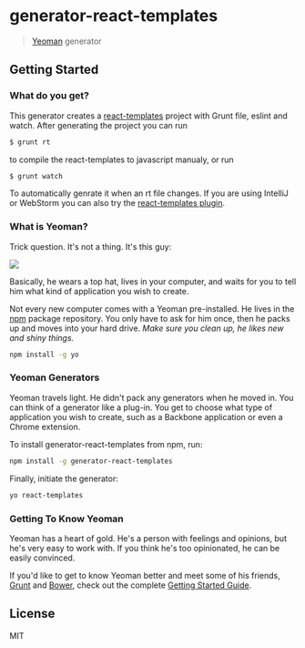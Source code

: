 # generator-react-templates

> [Yeoman](http://yeoman.io) generator


## Getting Started

### What do you get?
This generator creates a [react-templates](https://github.com/wix/react-templates) project with Grunt file, eslint and watch.
After generating the project you can run
```bash
$ grunt rt
```
to compile the react-templates to javascript manualy, or run
```bash
$ grunt watch
```
To automatically genrate it when an rt file changes.
If you are using IntelliJ or WebStorm you can also try the [react-templates plugin](http://plugins.jetbrains.com/plugin/7648).


### What is Yeoman?

Trick question. It's not a thing. It's this guy:

![](http://i.imgur.com/JHaAlBJ.png)

Basically, he wears a top hat, lives in your computer, and waits for you to tell him what kind of application you wish to create.

Not every new computer comes with a Yeoman pre-installed. He lives in the [npm](https://npmjs.org) package repository. You only have to ask for him once, then he packs up and moves into your hard drive. *Make sure you clean up, he likes new and shiny things.*

```bash
npm install -g yo
```

### Yeoman Generators

Yeoman travels light. He didn't pack any generators when he moved in. You can think of a generator like a plug-in. You get to choose what type of application you wish to create, such as a Backbone application or even a Chrome extension.

To install generator-react-templates from npm, run:

```bash
npm install -g generator-react-templates
```

Finally, initiate the generator:

```bash
yo react-templates
```

### Getting To Know Yeoman

Yeoman has a heart of gold. He's a person with feelings and opinions, but he's very easy to work with. If you think he's too opinionated, he can be easily convinced.

If you'd like to get to know Yeoman better and meet some of his friends, [Grunt](http://gruntjs.com) and [Bower](http://bower.io), check out the complete [Getting Started Guide](https://github.com/yeoman/yeoman/wiki/Getting-Started).


## License

MIT
